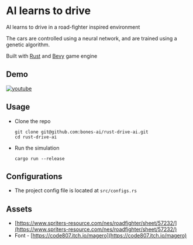 # AI learns to drive
AI learns to drive in a road-fighter inspired environment

The cars are controlled using a neural network, and are trained using a genetic algorithm.

Built with [Rust](https://www.rust-lang.org/) and [Bevy](https://bevyengine.org/) game engine

## Demo
[![youtube](https://img.youtube.com/vi/H7RWcNgE-6s/0.jpg)](https://youtu.be/H7RWcNgE-6s)

## Usage
- Clone the repo
    ```
    git clone git@github.com:bones-ai/rust-drive-ai.git
    cd rust-drive-ai
    ```
- Run the simulation
    ``` 
    cargo run --release
    ```
## Configurations
- The project config file is located at `src/configs.rs`

## Assets
- [https://www.spriters-resource.com/nes/roadfighter/sheet/57232/](https://www.spriters-resource.com/nes/roadfighter/sheet/57232/)
- Font - [https://code807.itch.io/magero](https://code807.itch.io/magero)
